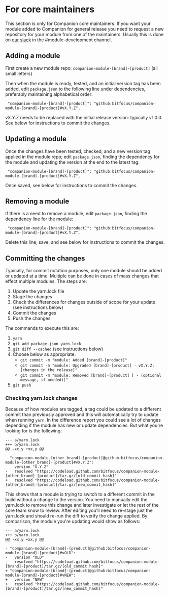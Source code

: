 # For core maintainers

This section is only for Companion core maintainers. If you want your module added to Companion for general release you need to request a new repository for your module from one of the maintainers. Usually this is done on [our slack](https://join.slack.com/t/bitfocusio/shared_invite/zt-1fsnlu7iv-YIjW9dRECR_VDZY8QX4r5A) in the #module-development channel.

## Adding a module

First create a new module repo: `companion-module-[brand]-[product]` (all small letters)

Then when the module is ready, tested, and an initial version tag has been added, edit `package.json` to the following line under dependencies, preferably maintaining alphabetical order:

` "companion-module-[brand]-[product]": "github:bitfocus/companion-module-[brand]-[product]#vX.Y.Z",`

vX.Y.Z needs to be replaced with the initial release version: typically v1.0.0. See below for instructions to commit the changes.

## Updating a module

Once the changes have been tested, checked, and a new version tag applied in the module repo; edit `package.json`, finding the dependency for the module and updating the version at the end to the latest tag:

` "companion-module-[brand]-[product]": "github:bitfocus/companion-module-[brand]-[product]#vX.Y.Z",`

Once saved, see below for instructions to commit the changes.

## Removing a module

If there is a need to remove a module, edit `package.json`, finding the dependency line for the module:

` "companion-module-[brand]-[product]": "github:bitfocus/companion-module-[brand]-[product]#vX.Y.Z",`

Delete this line, save, and see below for instructions to commit the changes.

## Committing the changes

Typically, for commit notation purposes, only one module should be added or updated at a time. Multiple can be done in cases of mass changes that effect multiple modules. The steps are:

1. Update the yarn.lock file
2. Stage the changes
3. Check the differences for changes outside of scope for your update (see instructions below)
4. Commit the changes
5. Push the changes

The commands to execute this are:

1. `yarn`
2. `git add package.json yarn.lock`
3. `git diff --cached` (see instructions below)
4. Choose below as appropriate:
   - `git commit -m "module: Added [brand]-[product]"`
   - `git commit -m "module: Upgraded [brand]-[product] - vX.Y.Z: [changes in the release]"`
   - `git commit -m "module: Removed [brand]-[product] [ - (optional message, if needed)]"`
5. `git push`

### Checking yarn.lock changes

Because of how modules are tagged, a tag could be updated to a different commit than previously approved and this will automatically try to update when running `yarn`. In the difference report you could see a lot of changes depending if the module has new or update dependencies. But what you're looking for is the following:

```
--- a/yarn.lock
+++ b/yarn.lock
@@ -xx,y +xx,y @@

  "companion-module-[other_brand]-[product]@github:bitfocus/companion-module-[other_brand]-[product]#vX.Y.Z":
    version "X.Y.Z"
-   resolved "https://codeload.github.com/bitfocus/companion-module-[other_brand]-[product]/tar.gz/[old_commit hash]"
+   resolved "https://codeload.github.com/bitfocus/companion-module-[other_brand]-[product]/tar.gz/[new_commit_hash]"

```

This shows that a module is trying to switch to a different commit in the build without a change to the version. You need to manually edit the yarn.lock to remove this change and later investigate or let the rest of the core team know to review. After editing you'll need to re-stage just the yarn.lock and should re-run the diff to verify the change applied. By comparison, the module you're updating would show as follows:

```
--- a/yarn.lock
+++ b/yarn.lock
@@ -xx,y +xx,y @@

- "companion-module-[brand]-[product]@github:bitfocus/companion-module-[brand]-[product]#vOLD":
-   version "OLD"
-   resolved "https://codeload.github.com/bitfocus/companion-module-[brand]-[product]/tar.gz/[old_commit hash]"
+ "companion-module-[brand]-[product]@github:bitfocus/companion-module-[brand]-[product]#vNEW":
+   version "NEW"
+   resolved "https://codeload.github.com/bitfocus/companion-module-[brand]-[product]/tar.gz/[new_commit_hash]"

```
